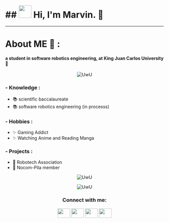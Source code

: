 #    ## <img height="40" src="https://raw.githubusercontent.com/innng/innng/master/assets/kyubey.gif"/>             Hi, I'm Marvin. 👋
______________________________________________________________________________
# About ME 💬 :

####         a student in software robotics engineering, at King Juan Carlos University 	:robot:

<p align="center">
  <img src="https://data.whicdn.com/images/339189855/original.gif" alt="UwU" />
</p>

### - Knowledge :
- 📚 scientific baccalaureate
- 📚 software robotics engineering (in processs)


### - Hobbies : 
- ✨ Gaming Addict
- ✨ Watching Anime and Reading Manga

### - Projects : 
- :space_invader: Robotech Association
- :space_invader: Nocom-Pila member



<!--[![GitHub Streak](http://github-readme-streak-stats.herokuapp.com?user=mpancracio2020&theme=github-dark-blue&hide_border=true)](https://git.io/streak-stats)-->
<p align="center">
  <img src="http://github-readme-streak-stats.herokuapp.com?user=mpancracio2020&theme=github-dark-blue&hide_border=true" alt="UwU" />
</p>

<!--![Alt text](https://spotify-recently-played-readme.vercel.app/api?user=morenito31)-->
<p align="center">
  <img src="https://spotify-recently-played-readme.vercel.app/api?user=morenito31" alt="UwU" />
</p>


<h3 align="center">Connect with me:</h3>
<p align="center">
<a href="https://twitter.com/mrvn________" target="blank"><img align="center" src="https://cdn.jsdelivr.net/npm/simple-icons@3.0.1/icons/twitter.svg" alt="" height="30" width="40" /></a>
<a href="www.linkedin.com/in/mpancracio" target="blank"><img align="center" src="https://cdn.jsdelivr.net/npm/simple-icons@3.0.1/icons/linkedin.svg" alt="" height="30" width="40" /></a>
<a href="https://www.instagram.com/mrvn________/?hl=es" target="blank"><img align="center" src="https://cdn.jsdelivr.net/npm/simple-icons@3.0.1/icons/instagram.svg" alt="" height="30" width="40" /></a>
<a href="https://youtu.be/GCdwKhTtNNw" target="blank"><img align="center" src="https://cdn.jsdelivr.net/npm/simple-icons@3.0.1/icons/youtube.svg" alt="" height="30" width="40" /></a>
</p>
